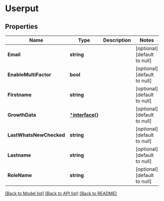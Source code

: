 # Userput

## Properties
Name | Type | Description | Notes
------------ | ------------- | ------------- | -------------
**Email** | **string** |  | [optional] [default to null]
**EnableMultiFactor** | **bool** |  | [optional] [default to null]
**Firstname** | **string** |  | [optional] [default to null]
**GrowthData** | [***interface{}**](interface{}.md) |  | [optional] [default to null]
**LastWhatsNewChecked** | **string** |  | [optional] [default to null]
**Lastname** | **string** |  | [optional] [default to null]
**RoleName** | **string** |  | [optional] [default to null]

[[Back to Model list]](../README.md#documentation-for-models) [[Back to API list]](../README.md#documentation-for-api-endpoints) [[Back to README]](../README.md)

